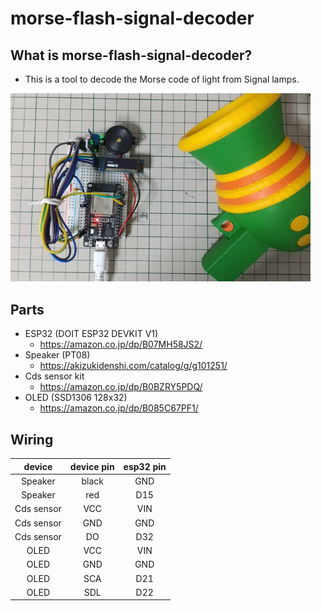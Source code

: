 # morse-flash-signal-decoder

## What is morse-flash-signal-decoder?
* This is a tool to decode the Morse code of light from Signal lamps.

<img width=480 src="img/image.png">

## Parts
* ESP32 (DOIT ESP32 DEVKIT V1)
    * https://amazon.co.jp/dp/B07MH58JS2/
* Speaker (PT08)
    * https://akizukidenshi.com/catalog/g/g101251/
* Cds sensor kit
    * https://amazon.co.jp/dp/B0BZRY5PDQ/
* OLED (SSD1306 128x32)
    * https://amazon.co.jp/dp/B085C67PF1/

## Wiring

| device | device pin | esp32 pin |
|:------:| :--------: | :-------: |
| Speaker    | black     | GND |
| Speaker    | red       | D15 |
| Cds sensor | VCC       | VIN |
| Cds sensor | GND       | GND |
| Cds sensor | DO        | D32 |
| OLED       | VCC       | VIN |
| OLED       | GND       | GND |
| OLED       | SCA       | D21 |
| OLED       | SDL       | D22 |


